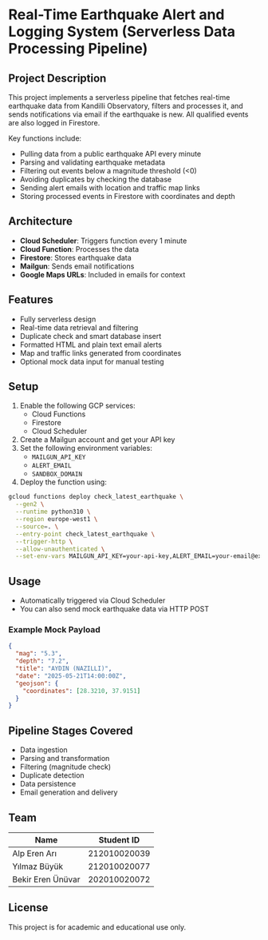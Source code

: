 # Real-Time Earthquake Alert and Logging System (Serverless Data Processing Pipeline)

## Project Description

This project implements a serverless pipeline that fetches real-time earthquake data from Kandilli Observatory, filters and processes it, and sends notifications via email if the earthquake is new. All qualified events are also logged in Firestore.

Key functions include:

- Pulling data from a public earthquake API every minute
- Parsing and validating earthquake metadata
- Filtering out events below a magnitude threshold (<0)
- Avoiding duplicates by checking the database
- Sending alert emails with location and traffic map links
- Storing processed events in Firestore with coordinates and depth

## Architecture

- **Cloud Scheduler**: Triggers function every 1 minute
- **Cloud Function**: Processes the data
- **Firestore**: Stores earthquake data
- **Mailgun**: Sends email notifications
- **Google Maps URLs**: Included in emails for context

## Features

- Fully serverless design
- Real-time data retrieval and filtering
- Duplicate check and smart database insert
- Formatted HTML and plain text email alerts
- Map and traffic links generated from coordinates
- Optional mock data input for manual testing

## Setup

1. Enable the following GCP services:
   - Cloud Functions
   - Firestore
   - Cloud Scheduler
2. Create a Mailgun account and get your API key
3. Set the following environment variables:
   - `MAILGUN_API_KEY`
   - `ALERT_EMAIL`
   - `SANDBOX_DOMAIN`
4. Deploy the function using:

```bash
gcloud functions deploy check_latest_earthquake \
  --gen2 \
  --runtime python310 \
  --region europe-west1 \
  --source=. \
  --entry-point check_latest_earthquake \
  --trigger-http \
  --allow-unauthenticated \
  --set-env-vars MAILGUN_API_KEY=your-api-key,ALERT_EMAIL=your-email@example.com,SANDBOX_DOMAIN=sandboxXXX.mailgun.org
```

## Usage

- Automatically triggered via Cloud Scheduler
- You can also send mock earthquake data via HTTP POST

### Example Mock Payload

```json
{
  "mag": "5.3",
  "depth": "7.2",
  "title": "AYDIN (NAZILLI)",
  "date": "2025-05-21T14:00:00Z",
  "geojson": {
    "coordinates": [28.3210, 37.9151]
  }
}
```

## Pipeline Stages Covered

- Data ingestion
- Parsing and transformation
- Filtering (magnitude check)
- Duplicate detection
- Data persistence
- Email generation and delivery

## Team

| Name              | Student ID     |
|-------------------|----------------|
| Alp Eren Arı      | 212010020039   |
| Yılmaz Büyük      | 212010020077   |
| Bekir Eren Ünüvar | 202010020072   |

## License

This project is for academic and educational use only.
